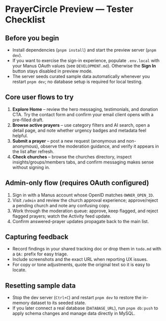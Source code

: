 # PrayerCircle Preview — Tester Checklist

## Before you begin
- Install dependencies (`pnpm install`) and start the preview server (`pnpm dev`).
- If you want to exercise the sign-in experience, populate `.env.local` with your Manus OAuth values (see `DEVELOPMENT.md`). Otherwise the **Sign In** button stays disabled in preview mode.
- The server seeds curated sample data automatically whenever you restart `pnpm dev`; no database setup is required for local testing.

## Core user flows to try
1. **Explore Home** – review the hero messaging, testimonials, and donation CTA. Try the contact form and confirm your email client opens with a pre-filled draft.
2. **Browse active prayers** – use category filters and AI search, open a detail page, and note whether urgency badges and metadata feel helpful.
3. **Submit a prayer** – post a new request (anonymous and non-anonymous), observe the moderation guidance, and verify it appears in the list after refresh.
4. **Check churches** – browse the churches directory, inspect insights/groups/members tabs, and confirm messaging makes sense without signing in.

## Admin-only flow (requires OAuth configured)
1. Sign in with a Manus account whose OpenID matches `OWNER_OPEN_ID`.
2. Visit `/admin` and review the church approval experience; approve/reject a pending church and note any confusing copy.
3. Work through the moderation queue: approve, keep flagged, and reject flagged prayers; watch the Activity feed update.
4. Confirm answered-prayer updates propagate back to the main list.

## Capturing feedback
- Record findings in your shared tracking doc or drop them in `todo.md` with a `QA:` prefix for easy triage.
- Include screenshots and the exact URL when reporting UX issues.
- For copy or tone adjustments, quote the original text so it is easy to locate.

## Resetting sample data
- Stop the dev server (`Ctrl+C`) and restart `pnpm dev` to restore the in-memory dataset to its seeded state.
- If you later connect a real database (`DATABASE_URL`), run `pnpm db:push` to apply schema changes and manage data directly in MySQL.
